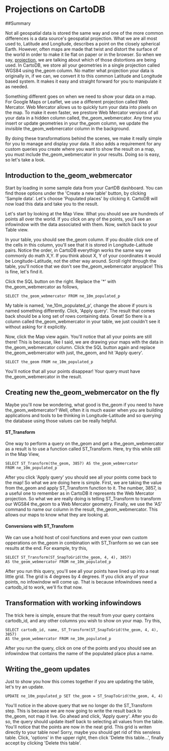 Projections on CartoDB
== 

##Summary

Not all geospatial data is stored the same way and one of the more common differences is a data source's geospatial projection. What we are all most used to, Latitude and Longitude, describes a point on the closely spherical Earth. However, often maps are made that twist and distort the surface of the world in order to make it lie flat on paper or in the browser. So when we say, [projection](http://en.wikipedia.org/wiki/Map_projection), we are talking about which of those distortions are being used. In CartoDB, we store all your geometries in a single projection called WGS84 using the_geom column. No matter what projection your data is originally in, if we can, we convert it to this common Latitude and Longitude based system. It makes it easy and straight forward for you to manipulate it as needed. 

Something different goes on when we need to show your data on a map. For Google Maps or Leaflet, we use a different projection called Web Mercator. Web Mercator allows us to quickly turn your data into pixels on the map. To make it even faster, we prestore Web Mercator versions of all your data in a hidden column called, the_geom_webmercator. Any time you insert or update geometries in your the_geom column, we update the invisible the_geom_webmercator column in the background.

By doing these transformations behind the scenes, we make it really simple for you to manage and display your data. It also adds a requirement for any custom queries you create where you want to show the result on a map, you must include the_geom_webmercator in your results. Doing so is easy, so let's take a look.

## Introduction to the_geom_webmercator

Start by loading in some sample data from your CartDB dashboard. You can find those options under the 'Create a new table' button, by clicking 'Sample data'. Let's choose 'Populated places' by clicking it. CartoDB will now load this data and take you to the result.

Let's start by looking at the Map View. What you should see are hundreds of points all over the world. If you click on any of the points, you'll see an infowindow with the data associated with them. Now, switch back to your Table view.

In your table, you should see the_geom column. If you double click one of the cells in this column, you'll see that it is stored in Longitude-Latitude pairs. Notice the order, in CartoDB everythign works the same way we commonly do math X,Y. If you think about X, Y of your coordinates it would be Longitude-Latitude, not the other way around. Scroll right through the table, you'll notice that we don't see the_geom_webmercator anyplace! This is fine, let's find it. 

Click the SQL button on the right. Replace the '*' with the_geom_webmercator as follows,

    SELECT the_geom_webmercator FROM ne_10m_populated_p

My table is named, 'ne_10m_populated_p', change the above if yours is named something differently. Click, 'Apply query'. The result that comes back should be a long set of rows containing data. Great! So there is a column called the_geom_webmercator in your table, we just couldn't see it without asking for it explicitly. 

Now, click the Map view again. You'll notice that all your points are still there! This is because, like I said, we are drawing your maps with the data in the_geom_webmercator column. Click the SQL button again and replace the_geom_webmercator with just, the_geom, and hit 'Apply query'. 

    SELECT the_geom FROM ne_10m_populated_p

You'll notice that all your points disappear! Your query must have the_geom_webmercator in the result.

## Creating new the_geom_webmercator on the fly

Maybe you'll now be wondering, what good is the_geom if you need to have the_geom_webmercator? Well, often it is much easier when you are building applications and tools to be thinking in Longitude-Latitude and so querying the database using those values can be really helpful. 

#### ST_Transform

One way to perform a query on the_geom and get a the_geom_webmercator as a result is to use a function called ST_Transform. Here, try this while still in the Map View,

    SELECT ST_Transform(the_geom, 3857) AS the_geom_webmercator 
    FROM ne_10m_populated_p

After you click 'Apply query' you should see all your points come back to the map! So what we are doing here is simple. First, we are taking the value from the_geom and apply ST_Transform function to it. The number, 3857, is a useful one to remember as in CartoDB it represents the Web Mercator projection. So what we are really doing is telling ST_Transform to transform our WGS84 the_geom to a Web Mercator geometry. Finally, we use the 'AS' command to name our column in the result, the_geom_webmercator. This allows our maps to know what they are looking at. 

#### Conversions with ST_Transform

We can use a hold host of cool functions and even your own custom opperations on the_geom in combination with ST_Tranform so we can see results at the end. For example, try this,

    SELECT ST_Transform(ST_SnapToGrid(the_geom, 4, 4), 3857) 
    AS the_geom_webmercator FROM ne_10m_populated_p

After you run this query, you'll see all your points have lined up into a neat little grid. The grid is 4 degrees by 4 degrees. If you click any of your points, no infowindow will come up. That is because infowindows need a cartodb_id to work, we'll fix that now.

## Transformation with working infowindows

The trick here is simple, ensure that the result from your query contains cartodb_id, and any other columns you wish to show on your map. Try this,

    SELECT cartodb_id, name, ST_Transform(ST_SnapToGrid(the_geom, 4, 4), 3857) 
    AS the_geom_webmercator FROM ne_10m_populated_p

After you run the query, click on one of the points and you should see an infowindow that contains the name of the populated place plus a name.

## Writing the_geom updates

Just to show you how this comes together if you are updating the table, let's try an update.

    UPDATE ne_10m_populated_p SET the_geom = ST_SnapToGrid(the_geom, 4, 4)

You'll notice in the above query that we no longer do the ST_Transform step. This is because we are now going to write the result back to the_geom, not map it live. Go ahead and click, 'Apply query'. After you do so, the query should update itself back to selecting all values from the table. You'll notice that the points are now in the neat grid. This grid is writen directly to your table now! Sorry, maybe you should get rid of this sensless table. Click, 'options' in the upper right, then click 'Delete this table...', finally accept by clicking 'Delete this table'.


